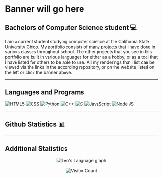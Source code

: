 <!-- <a href = "https://leomalinen04.github.io/"><img src = "" alt = "Leo Malinen" /></a> -->

# Banner will go here

## Bachelors of Computer Science student 💻

I am a current student studying computer science at the California State University Chico. My portfolio consists of many projects that I have done in various classes throughout school. The other projects that you see in this portfolio are built in various languages for either as a hobby, or as a tool that I have listed for others to be able to use. All my renderings that I list can be viewed via the links in the according repository, or on the website listed on the left or click the banner above. 

---
## Languages and Programs

![HTML5](https://img.shields.io/badge/HTML5-E34F26?style=for-the-badge&logo=html5&logoColor=white)
![CSS](https://img.shields.io/badge/CSS3-1572B6?style=for-the-badge&logo=css3&logoColor=white)
![Python](https://img.shields.io/badge/Python-3776AB?style=for-the-badge&logo=python&logoColor=white)
![C++](https://img.shields.io/badge/C++-00599C?style=for-the-badge&logo=cplusplus&logoColor=white)
![C](https://img.shields.io/badge/C-A8B9CC?style=for-the-badge&logo=c&logoColor=white)
![JavaScript](https://img.shields.io/badge/JavaScript-F7DF1E?style=for-the-badge&logo=javascript&logoColor=black)
![Node JS](https://img.shields.io/badge/Node.js-339933?style=for-the-badge&logo=nodedotjs&logoColor=white)
<br>



---
## Github Statistics 📊
<!--
<img align="right" src="https://github-readme-stats.vercel.app/api?username=leomalinen04&include_all_commits=true&count_private=true&show_icons=true&line_height=20&title_color=2B5BBD&icon_color=1124BB&text_color=A1A1A1&bg_color=0,000000,130F40" alt="My Github Stats"/>
-->
---
## Additional Statistics

<div align="center">
    <img src="https://github-readme-stats.vercel.app/api/top-langs/?username=leomalinen04&langs_count=20&theme=algolia" alt="Leo's Language graph" />
</div>
<br>
<div align="center">
    <img src="https://visitor-badge.laobi.icu/badge?page_id=leomalinen04.leomalinen04" alt="Visitor Count" />
</div>
